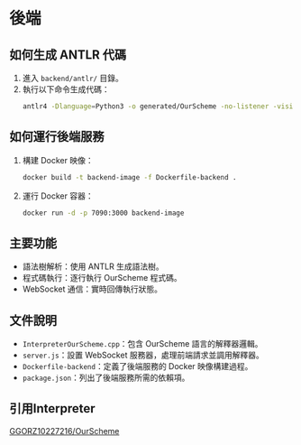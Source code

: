 # 後端


## 如何生成 ANTLR 代碼
1. 進入 `backend/antlr/` 目錄。
2. 執行以下命令生成代碼：
    ```bash
    antlr4 -Dlanguage=Python3 -o generated/OurScheme -no-listener -visitor grammars/OurScheme.g4
    ```

## 如何運行後端服務
1. 構建 Docker 映像：
    ```bash
    docker build -t backend-image -f Dockerfile-backend .
    ```
2. 運行 Docker 容器：
    ```bash
    docker run -d -p 7090:3000 backend-image
    ```

## 主要功能
- 語法樹解析：使用 ANTLR 生成語法樹。
- 程式碼執行：逐行執行 OurScheme 程式碼。
- WebSocket 通信：實時回傳執行狀態。

## 文件說明
- `InterpreterOurScheme.cpp`：包含 OurScheme 語言的解釋器邏輯。
- `server.js`：設置 WebSocket 服務器，處理前端請求並調用解釋器。
- `Dockerfile-backend`：定義了後端服務的 Docker 映像構建過程。
- `package.json`：列出了後端服務所需的依賴項。

## 引用Interpreter
[GGORZ10227216/OurScheme](https://github.com/GGORZ10227216/OurScheme)